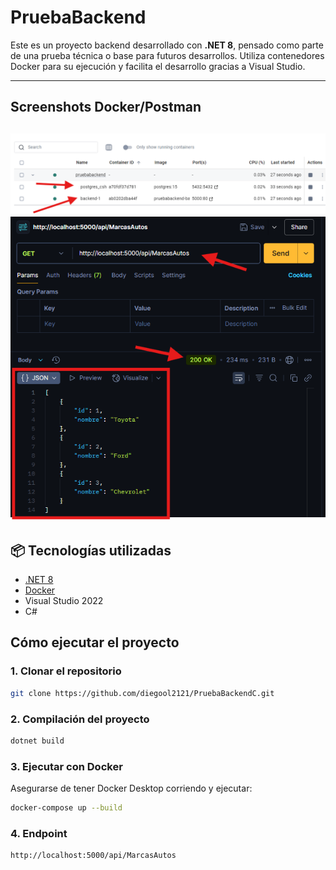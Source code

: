 # PruebaBackend

Este es un proyecto backend desarrollado con **.NET 8**, pensado como parte de una prueba técnica o base para futuros desarrollos. Utiliza contenedores Docker para su ejecución y facilita el desarrollo gracias a Visual Studio.

---
## Screenshots Docker/Postman 
![Docker](Screenshots/Contenedor_postgres_backend.png)
![Postman](Screenshots/Postman_Endpoint_Get.png)
---

## 📦 Tecnologías utilizadas

- [.NET 8](https://dotnet.microsoft.com/)
- [Docker](https://www.docker.com/)
- Visual Studio 2022
- C#

## Cómo ejecutar el proyecto

### 1. Clonar el repositorio

```bash
git clone https://github.com/diegool2121/PruebaBackendC.git
```
### 2. Compilación del proyecto
```bash
dotnet build
```
### 3. Ejecutar con Docker
Asegurarse de tener Docker Desktop corriendo y ejecutar:

```bash
docker-compose up --build
```
### 4. Endpoint
```bash
http://localhost:5000/api/MarcasAutos
```

